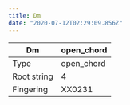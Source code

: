 ```yaml
---
title: Dm
date: "2020-07-12T02:29:09.856Z"
---
```


|Dm|open_chord|
|---|---|
|Type|open_chord|
|Root string|4|
|Fingering|XX0231|


